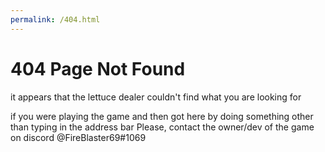 ```yaml
---
permalink: /404.html
---
```

<head>
    <title>404 Page Not Found</title>
</head>
<body>
    <h1>404 Page Not Found</h1>
    <p>it appears that the lettuce dealer couldn't find what you are looking for</p>
    <p>if you were playing the game and then got here by doing something other than typing in the address bar
    Please, contact the owner/dev of the game on discord @FireBlaster69#1069</p>
</body>
<script>
    .center {
        display: block;
        margin-left: auto;
        margin-right: auto;
        width: 50%;
    }
</script>

